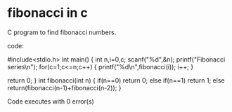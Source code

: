# fibonacci in c
 C program to find fibonacci numbers.
 
 code:
 
 #include<stdio.h>
int main()
{
	int n,i=0,c;
	scanf("%d",&n);
	printf("Fibonacci series\n");
	for(c=1;c<=n;c++)
	{
		printf("%d\n",fibonacci(i));
		i++;
	}
	
return 0;
}
int fibonacci(int n)
{
	if(n==0)
	return 0;
	else if(n==1)
	return 1;
	else return(fibonacci(n-1)+fibonacci(n-2));
}

Code executes with 0 error(s)

